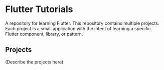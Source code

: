 # Flutter Tutorials
A repository for learning Flutter. This repository contains multiple projects. Each project is a small application with the intent of learning a specific Flutter component, library, or pattern.
## Projects
(Describe the projects here)
